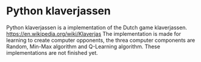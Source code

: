 # Python klaverjassen
Python klaverjassen is a implementation of the Dutch game klaverjassen. https://en.wikipedia.org/wiki/Klaverjas The implementation is made for learning to create computer opponents, the threa computer components are Random, Min-Max algorithm and Q-Learning algorithm. These implementations are not finished yet.

